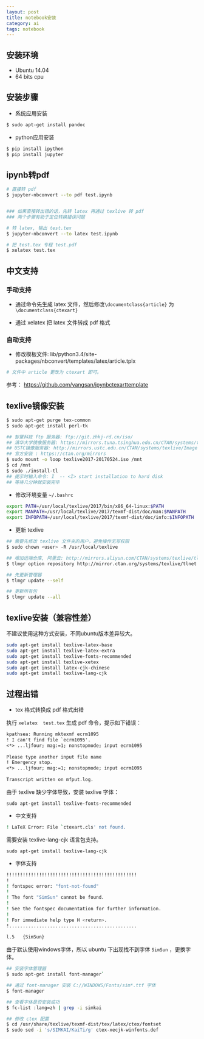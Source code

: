 ```yaml
---
layout: post
title: notebook安装
category: ai
tags: notebook
---
```



## 安装环境

* Ubuntu 14.04 
* 64 bits cpu



## 安装步骤

* 系统应用安装

~~~sh
$ sudo apt-get install pandoc
~~~



- python应用安装

```sh
$ pip install ipython
$ pip install jupyter
```



## ipynb转pdf

~~~sh
# 直接转 pdf
$ jupyter-nbconvert --to pdf test.ipynb


### 如果直接转出错的话，先转 latex 再通过 texlive 转 pdf
### 两个步骤有助于定位转换错误问题

# 转 latex, 输出 test.tex
$ jupyter-nbconvert --to latex test.ipynb

# 把 test.tex 专程 test.pdf
$ xelatex test.tex

~~~



## 中文支持

### 手动支持

* 通过命令先生成 latex 文件，然后修改`\documentclass{article}` 为 `\documentclass{ctexart}`


* 通过 xelatex 把 latex 文件转成 pdf 格式

### 自动支持

* 修改模板文件: lib/python3.4/site-packages/nbconvert/templates/latex/article.tplx

~~~sh
# 文件中 article 更改为 ctexart 即可。
~~~

参考： https://github.com/yangsan/ipynbctexarttemplate



## texlive镜像安装

```sh
$ sudo apt-get purge tex-common
$ sudo apt-get install perl-tk

## 智慧科技 ftp 服务器: ftp://git.zhkj-rd.cn/iso/
## 清华大学镜像服务器: https://mirrors.tuna.tsinghua.edu.cn/CTAN/systems/texlive/Images/
## USTC镜像服务器: http://mirrors.ustc.edu.cn/CTAN/systems/texlive/Images/
## 官方安装 : https://ctan.org/mirrors
$ sudo mount -o loop texlive2017-20170524.iso /mnt
$ cd /mnt
$ sudo ./install-tl
## 提示时输入命令: I  -- <I> start installation to hard disk
## 等待几分钟就安装完毕
```

- 修改环境变量 `~/.bashrc`

```sh
export PATH=/usr/local/texlive/2017/bin/x86_64-linux:$PATH
export MANPATH=/usr/local/texlive/2017/texmf-dist/doc/man:$MANPATH
export INFOPATH=/usr/local/texlive/2017/texmf-dist/doc/info:$INFOPATH
```

- 更新 texlive

```sh
## 需要先修改 texlive 文件夹的用户，避免操作无写权限
$ sudo chown <user> -R /usr/local/texlive

## 增加远端仓库, 阿里云: http://mirrors.aliyun.com/CTAN/systems/texlive/tlnet
$ tlmgr option repository http://mirror.ctan.org/systems/texlive/tlnet

## 先更新管理器
$ tlmgr update --self

## 更新所有包
$ tlmgr update --all
```





## texlive安装（兼容性差）

不建议使用这种方式安装，不同ubuntu版本差异较大。

```sh
sudo apt-get install texlive-latex-base
sudo apt-get install texlive-latex-extra
sudo apt-get install texlive-fonts-recommended
sudo apt-get install texlive-xetex
sudo apt-get install latex-cjk-chinese
sudo apt-get install texlive-lang-cjk
```



## 过程出错

* tex 格式转换成 pdf 格式出错

执行 `xelatex  test.tex` 生成 pdf 命令，提示如下错误：

```tex
kpathsea: Running mktexmf ecrm1095
! I can't find file `ecrm1095'.
<*> ...ljfour; mag:=1; nonstopmode; input ecrm1095
                                                  
Please type another input file name
! Emergency stop.
<*> ...ljfour; mag:=1; nonstopmode; input ecrm1095
                                                  
Transcript written on mfput.log.
```

由于 texlive 缺少字体导致，安装 texlive 字体：

`sudo apt-get install texlive-fonts-recommended`



* 中文支持

~~~sh
! LaTeX Error: File `ctexart.cls' not found.
~~~

需要安装 texlive-lang-cjk 语言包支持。

`sudo apt-get install texlive-lang-cjk`



* 字体支持

~~~sh
!!!!!!!!!!!!!!!!!!!!!!!!!!!!!!!!!!!!!!!!!!!!!!!!
!
! fontspec error: "font-not-found"
! 
! The font "SimSun" cannot be found.
! 
! See the fontspec documentation for further information.
! 
! For immediate help type H <return>.
!...............................................  
                                                  
l.5   {SimSun}
~~~

由于默认使用windows字体，所以 ubuntu 下出现找不到字体 `SimSun` ，更换字体。

~~~sh
## 安装字体管理器
$ sudo apt-get install font-manager`

## 通过 font-manager 安装 C://WINDOWS/Fonts/sim*.ttf 字体
$ font-manager

## 查看字体是否安装成功
$ fc-list :lang=zh | grep -i simkai

## 修改 ctex 配置
$ cd /usr/share/texlive/texmf-dist/tex/latex/ctex/fontset
$ sudo sed -i 's/SIMKAI/KaiTi/g' ctex-xecjk-winfonts.def
~~~

